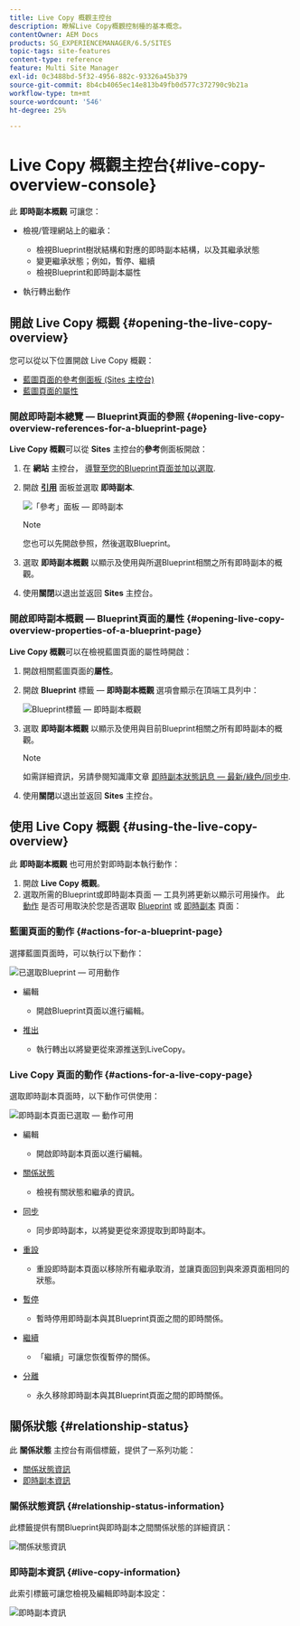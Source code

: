 ```yaml
---
title: Live Copy 概觀主控台
description: 瞭解Live Copy概觀控制檯的基本概念。
contentOwner: AEM Docs
products: SG_EXPERIENCEMANAGER/6.5/SITES
topic-tags: site-features
content-type: reference
feature: Multi Site Manager
exl-id: 0c3488bd-5f32-4956-882c-93326a45b379
source-git-commit: 8b4cb4065ec14e813b49fb0d577c372790c9b21a
workflow-type: tm+mt
source-wordcount: '546'
ht-degree: 25%

---
```


# Live Copy 概觀主控台{#live-copy-overview-console}

此 **即時副本概觀** 可讓您：

* 檢視/管理網站上的繼承：

   * 檢視Blueprint樹狀結構和對應的即時副本結構，以及其繼承狀態
   * 變更繼承狀態；例如，暫停、繼續
   * 檢視Blueprint和即時副本屬性

* 執行轉出動作

## 開啟 Live Copy 概觀 {#opening-the-live-copy-overview}

您可以從以下位置開啟 Live Copy 概觀：

* [藍圖頁面的參考側面板 (Sites 主控台)](#opening-live-copy-overview-references-for-a-blueprint-page)
* [藍圖頁面的屬性](#opening-live-copy-overview-properties-of-a-blueprint-page)

### 開啟即時副本總覽 — Blueprint頁面的參照 {#opening-live-copy-overview-references-for-a-blueprint-page}

**Live Copy 概觀**&#x200B;可以從 **Sites** 主控台的&#x200B;**參考**&#x200B;側面板開啟：

1. 在 **網站** 主控台， [導覽至您的Blueprint頁面並加以選取](/help/sites-authoring/basic-handling.md#viewing-and-selecting-resources).
1. 開啟 **[引用](/help/sites-authoring/basic-handling.md#references)** 面板並選取 **即時副本**.

   ![「參考」面板 — 即時副本](assets/chlimage_1-359.png)

   >[!NOTE]
   >
   >您也可以先開啟參照，然後選取Blueprint。

1. 選取 **即時副本概觀** 以顯示及使用與所選Blueprint相關之所有即時副本的概觀。
1. 使用&#x200B;**關閉**&#x200B;以退出並返回 **Sites** 主控台。

### 開啟即時副本概觀 — Blueprint頁面的屬性 {#opening-live-copy-overview-properties-of-a-blueprint-page}

**Live Copy 概觀**&#x200B;可以在檢視藍圖頁面的屬性時開啟：

1. 開啟相關藍圖頁面的&#x200B;**屬性**。
1. 開啟 **Blueprint** 標籤 —  **即時副本概觀** 選項會顯示在頂端工具列中：

   ![Blueprint標籤 — 即時副本概觀](assets/chlimage_1-360.png)

1. 選取 **即時副本概觀** 以顯示及使用與目前Blueprint相關之所有即時副本的概觀。

   >[!NOTE]
   >
   >如需詳細資訊，另請參閱知識庫文章 [即時副本狀態訊息 — 最新/綠色/同步中](https://helpx.adobe.com/experience-manager/kb/livecopy-status-message---up-to-date-green-in-sync.html).

1. 使用&#x200B;**關閉**&#x200B;以退出並返回 **Sites** 主控台。

## 使用 Live Copy 概觀 {#using-the-live-copy-overview}

此 **即時副本概觀** 也可用於對即時副本執行動作：

1. 開啟 **Live Copy 概觀**。
1. 選取所需的Blueprint或即時副本頁面 — 工具列將更新以顯示可用操作。 此 [動作](/help/sites-administering/msm.md#terms-used) 是否可用取決於您是否選取 [Blueprint](#actions-for-a-blueprint-page) 或 [即時副本](#actions-for-a-live-copy-page) 頁面：

### 藍圖頁面的動作 {#actions-for-a-blueprint-page}

選擇藍圖頁面時，可以執行以下動作：

![已選取Blueprint — 可用動作](assets/chlimage_1-361.png)

* 編輯

   * 開啟Blueprint頁面以進行編輯。

* [推出](/help/sites-administering/msm.md#rollout-and-synchronize)

   * 執行轉出以將變更從來源推送到LiveCopy。

### Live Copy 頁面的動作 {#actions-for-a-live-copy-page}

選取即時副本頁面時，以下動作可供使用：

![即時副本頁面已選取 — 動作可用](assets/chlimage_1-362.png)

* 編輯

   * 開啟即時副本頁面以進行編輯。

* [關係狀態](#relationship-status)

   * 檢視有關狀態和繼承的資訊。

* [同步](/help/sites-administering/msm.md#rollout-and-synchronize)

   * 同步即時副本，以將變更從來源提取到即時副本。

* [重設](/help/sites-administering/msm-livecopy.md#resetting-a-live-copy-page)

   * 重設即時副本頁面以移除所有繼承取消，並讓頁面回到與來源頁面相同的狀態。

* [暫停](/help/sites-administering/msm.md#suspending-and-cancelling-inheritance-and-synchronization)

   * 暫時停用即時副本與其Blueprint頁面之間的即時關係。

* [繼續](/help/sites-administering/msm-livecopy.md#resuming-inheritance-for-a-page)

   * 「繼續」可讓您恢復暫停的關係。

* [分離](/help/sites-administering/msm.md#detaching-a-live-copy)

   * 永久移除即時副本與其Blueprint頁面之間的即時關係。

## 關係狀態 {#relationship-status}

此 **關係狀態** 主控台有兩個標籤，提供了一系列功能：

* [關係狀態資訊](#relationship-status-information)
* [即時副本資訊](#live-copy-information)

### 關係狀態資訊 {#relationship-status-information}

此標籤提供有關Blueprint與即時副本之間關係狀態的詳細資訊：

![關係狀態資訊](assets/chlimage_1-363.png)

### 即時副本資訊 {#live-copy-information}

此索引標籤可讓您檢視及編輯即時副本設定：

![即時副本資訊](assets/chlimage_1-364.png)
